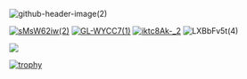![github-header-image(2)](https://user-images.githubusercontent.com/98527464/221834802-3750f691-7493-4aad-8a9c-a9a2f6b62626.png)

[![sMsW62iw(2)](https://user-images.githubusercontent.com/98527464/221829519-b1338bf0-6035-4059-bfee-903c638ab488.svg)][1]
[![GL-WYCC7(1)](https://user-images.githubusercontent.com/98527464/221830315-88bb8cb7-d1a7-48c0-862a-58c3c7052ff3.svg)][2]
[![iktc8Ak-_2](https://user-images.githubusercontent.com/98527464/221831634-d1cade41-762b-40bb-be92-38c947cf92d7.svg)][3]
![LXBbFv5t(4)](https://user-images.githubusercontent.com/98527464/221830866-772cf88e-d083-4b59-b37d-aac37942d76c.svg)

![](https://komarev.com/ghpvc/?username=StasonLV&style=for-the-badge&color=lightgrey)

[![trophy](https://github-profile-trophy.vercel.app/?username=StasonLV&theme=dark_dimmed&margin-w=30&no-frame=true)](https://github.com/ryo-ma/github-profile-trophy)



<!---
StasonLV/StasonLV is a ✨ special ✨ repository because its `README.md` (this file) appears on your GitHub profile.
You can click the Preview link to take a look at your changes.
--->
[1]: https://t.me/stasonlv
[2]: https://www.linkedin.com/in/stas-lezovsky-4bb588226
[3]: https://instagram.com/stasonlv?igshid=YmMyMTA2M2Y=
